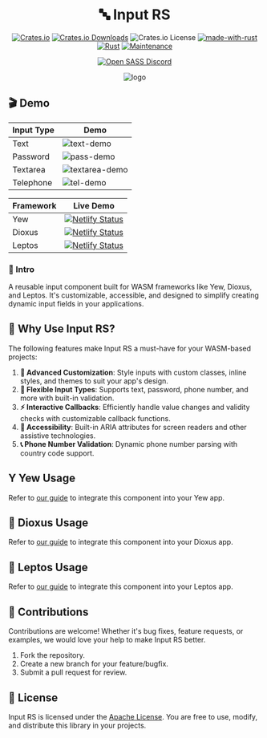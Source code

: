 <div align="center">

# 🔤 Input RS

[![Crates.io](https://img.shields.io/crates/v/input-rs)](https://crates.io/crates/input-rs)
[![Crates.io Downloads](https://img.shields.io/crates/d/input-rs)](https://crates.io/crates/input-rs)
![Crates.io License](https://img.shields.io/crates/l/input-rs)
[![made-with-rust](https://img.shields.io/badge/Made%20with-Rust-1f425f.svg?logo=rust&logoColor=white)](https://www.rust-lang.org/)
[![Rust](https://img.shields.io/badge/Rust-1.79%2B-blue.svg)](https://www.rust-lang.org)
[![Maintenance](https://img.shields.io/badge/Maintained%3F-yes-green.svg)](https://github.com/wiseaidev)

[![Open SASS Discord](https://dcbadge.limes.pink/api/server/b5JbvHW5nv)](https://discord.gg/b5JbvHW5nv)

<!-- absolute url for docs.rs cause assets is excluded from crate -->
![logo](https://raw.githubusercontent.com/opensass/input-rs/refs/heads/main/assets/logo-new.png)

</div>

## 🎬 Demo
<!-- absolute urls for docs.rs cause assets is excluded from crate -->
| Input Type | Demo                                         |
| ---------- | -------------------------------------------- |
| Text       | ![text-demo](https://raw.githubusercontent.com/opensass/input-rs/refs/heads/main/assets/text-demo.gif)         |
| Password   | ![pass-demo](https://raw.githubusercontent.com/opensass/input-rs/refs/heads/main/assets/pass-demo.gif)         |
| Textarea   | ![textarea-demo](https://raw.githubusercontent.com/opensass/input-rs/refs/heads/main/assets/textarea-demo.gif) |
| Telephone  | ![tel-demo](https://raw.githubusercontent.com/opensass/input-rs/refs/heads/main/assets/tel-demo.gif)           |

| Framework | Live Demo |
| --- | --- |
| Yew | [![Netlify Status](https://api.netlify.com/api/v1/badges/45d208ab-8b1b-4608-bcb1-f7d3d049cac5/deploy-status)](https://input-rs.netlify.app) |
| Dioxus | [![Netlify Status](https://api.netlify.com/api/v1/badges/b94e6586-192b-4db8-bc09-b287366c9731/deploy-status)](https://input-rs-dioxus.netlify.app) |
| Leptos | [![Netlify Status](https://api.netlify.com/api/v1/badges/7b6175fa-892b-4a05-9fd5-b425b399e48f/deploy-status)](https://input-rs-leptos.netlify.app) |

### 📜 Intro

A reusable input component built for WASM frameworks like Yew, Dioxus, and Leptos. It's customizable, accessible, and designed to simplify creating dynamic input fields in your applications.

## 🤔 Why Use Input RS?

The following features make Input RS a must-have for your WASM-based projects:

1. **🎨 Advanced Customization**: Style inputs with custom classes, inline styles, and themes to suit your app's design.
1. **🔑 Flexible Input Types**: Supports text, password, phone number, and more with built-in validation.
1. **⚡ Interactive Callbacks**: Efficiently handle value changes and validity checks with customizable callback functions.
1. **🧩 Accessibility**: Built-in ARIA attributes for screen readers and other assistive technologies.
1. **📞 Phone Number Validation**: Dynamic phone number parsing with country code support.

## Y Yew Usage

<!-- absolute url for docs.rs cause YEW.md is not included in crate -->
Refer to [our guide](https://github.com/opensass/input-rs/blob/main/YEW.md) to integrate this component into your Yew app.

## 🧬 Dioxus Usage

<!-- absolute url for docs.rs cause DIOXUS.md is not included in crate -->
Refer to [our guide](https://github.com/opensass/input-rs/blob/main/DIOXUS.md) to integrate this component into your Dioxus app.

## 🌱 Leptos Usage

<!-- absolute url for docs.rs cause LEPTOS.md is not included in crate -->
Refer to [our guide](https://github.com/opensass/input-rs/blob/main/LEPTOS.md) to integrate this component into your Leptos app.

## 🤝 Contributions

Contributions are welcome! Whether it's bug fixes, feature requests, or examples, we would love your help to make Input RS better.

1. Fork the repository.
1. Create a new branch for your feature/bugfix.
1. Submit a pull request for review.

## 📜 License

Input RS is licensed under the [Apache License](LICENSE). You are free to use, modify, and distribute this library in your projects.
